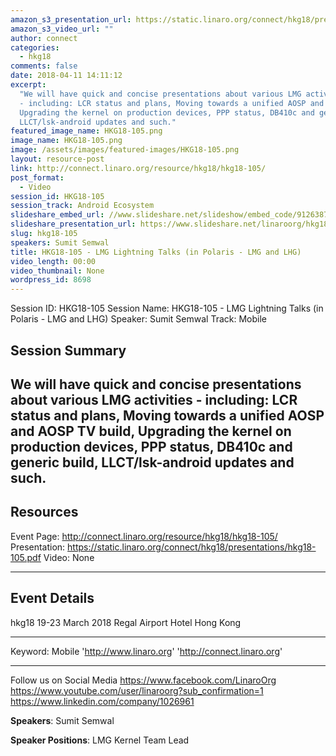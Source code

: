 ```yaml
---
amazon_s3_presentation_url: https://static.linaro.org/connect/hkg18/presentations/hkg18-105.pdf
amazon_s3_video_url: ""
author: connect
categories:
  - hkg18
comments: false
date: 2018-04-11 14:11:12
excerpt:
  "We will have quick and concise presentations about various LMG activities
  - including: LCR status and plans, Moving towards a unified AOSP and AOSP TV build,
  Upgrading the kernel on production devices, PPP status, DB410c and generic build,
  LLCT/lsk-android updates and such."
featured_image_name: HKG18-105.png
image_name: HKG18-105.png
image: /assets/images/featured-images/HKG18-105.png
layout: resource-post
link: http://connect.linaro.org/resource/hkg18/hkg18-105/
post_format:
  - Video
session_id: HKG18-105
session_track: Android Ecosystem
slideshare_embed_url: //www.slideshare.net/slideshow/embed_code/91263878
slideshare_presentation_url: https://www.slideshare.net/linaroorg/hkg18105-lmg-lightning-talks
slug: hkg18-105
speakers: Sumit Semwal
title: HKG18-105 - LMG Lightning Talks (in Polaris - LMG and LHG)
video_length: 00:00
video_thumbnail: None
wordpress_id: 8698
---
```


Session ID: HKG18-105
Session Name: HKG18-105 - LMG Lightning Talks (in Polaris - LMG and LHG)
Speaker: Sumit Semwal
Track: Mobile

## Session Summary

## We will have quick and concise presentations about various LMG activities - including: LCR status and plans, Moving towards a unified AOSP and AOSP TV build, Upgrading the kernel on production devices, PPP status, DB410c and generic build, LLCT/lsk-android updates and such.

## Resources

Event Page: http://connect.linaro.org/resource/hkg18/hkg18-105/
Presentation: https://static.linaro.org/connect/hkg18/presentations/hkg18-105.pdf
Video: None

---

## Event Details

hkg18
19-23 March 2018
Regal Airport Hotel Hong Kong

---

Keyword: Mobile
'http://www.linaro.org'
'http://connect.linaro.org'

---

Follow us on Social Media
https://www.facebook.com/LinaroOrg
https://www.youtube.com/user/linaroorg?sub_confirmation=1
https://www.linkedin.com/company/1026961

**Speakers**: Sumit Semwal

**Speaker Positions**: LMG Kernel Team Lead
